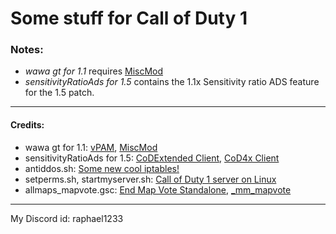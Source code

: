 # Some stuff for Call of Duty 1
### Notes:
- *wawa gt for 1.1* requires [MiscMod](https://cod.pm/guide/d0da8d/installing-and-configuring-codam-miscmod)
- *sensitivityRatioAds for 1.5* contains the 1.1x Sensitivity ratio ADS feature for the 1.5 patch.
___
#### Credits:
- wawa gt for 1.1: [vPAM](https://github.com/v-cod/vPAM), [MiscMod](https://github.com/cato-a/CoDaM_MiscMod)
- sensitivityRatioAds for 1.5: [CoDExtended Client](https://github.com/xtnded/codextended-client), [CoD4x Client](https://github.com/callofduty4x/CoD4x_Client_pub)
- antiddos.sh: [Some new cool iptables!](http://icculus.org/pipermail/cod/2012-March/016004.html)
- setperms.sh, startmyserver.sh: [Call of Duty 1 server on Linux](https://cod.pm/guide/a7a40b/call-of-duty-1-server-on-linux-installing-and-configuring)
- allmaps_mapvote.gsc: [End Map Vote Standalone](https://www.gamefront.com/games/call-of-duty-2/file/end-map-vote-standalone), [_mm_mapvote](https://github.com/cato-a/CoDaM_MiscMod/blob/main/___CoDaM_MiscMod/codam/_mm_mapvote.gsc)
___
My Discord id: raphael1233
